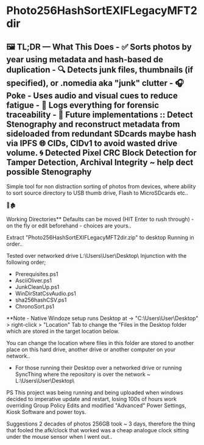 # Photo256HashSortEXIFLegacyMFT2dir

## 🖼️ TL;DR — What This Does - ✅ Sorts photos by year using metadata and hash-based de duplication - 🔍 Detects junk files, thumbnails (if specified), or .nomedia aka "junk" clutter - 🎧 Poke - Uses audio and visual cues to reduce fatigue - 🧠 Logs everything for forensic traceability - 🧪 Future implementations :: Detect Stenography and reconstruct metadata from sideloaded from redundant SDcards maybe hash via IPFS 🌐 CIDs, CIDv1 to avoid wasted drive volume. 🌀 Detected Pixel CRC Block Detection for Tamper Detection, Archival Integrity ~ help dect possible Stenography

Simple tool for non distraction sorting of photos from devices, where ability to sort source directory to USB thumb drive, Flash to MicroSDcards etc..

🧭🏚️

Working Directories**
Defaults can be moved (HIT Enter to rush through) - on the fly or edit beforehand - choices are yours..

Extract "Photo256HashSortEXIFLegacyMFT2dir.zip" to desktop Running in order..

Tested over networked drive L:\Users\User\Desktop\ Injunction with the following order;

 - Prerequisites.ps1
 - AsciiOliver.ps1
 - JunkCleanUp.ps1
 - WinDirStatCsvAudio.ps1
 - sha256hashCSV.ps1
 - ChronoSort.ps1

**Note - Native Windoze setup runs Desktop at -> "C:\Users\User\Desktop\" > right-click > "Location" Tab to change the "Files in the Desktop folder which are stored in the target location below.

You can change the location where files in this folder are stored to another place on this hard drive, another drive or another computer on your network..

- For those running their Desktop over a networked drive or running SyncThing where the repository is over the network ~ L:\Users\User\Desktop\

PS This project was being running and being uploaded when windows decided to imperative update and restart, losing 100s of hours work overriding Group Policy Edits and modified "Advanced" Power Settings, Kiosk Software and power toys.

Suggestions 2 decades of photos 256GB took ~ 3 days, therefore the thing that fooled the afk/clock that worked was a cheap analogue clock sitting under the mouse sensor when I went out..


